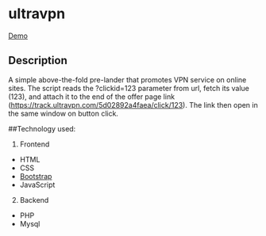 # ultravpn
[Demo](http://elemson.com/ultravpn/#)

## Description
A simple above-the-fold pre-lander that promotes VPN service on online sites.
The script reads the ?clickid=123 parameter from url,
fetch its value (123), and attach it to the end of the offer page link (https://track.ultravpn.com/5d02892a4faea/click/123). The link then open in the same window on button click.

##Technology used:
1. Frontend
  - HTML
  - CSS
  - [Bootstrap](https://getbootstrap.com/)
  - JavaScript

2. Backend
  - PHP 
  - Mysql
